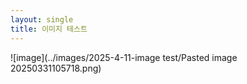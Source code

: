 ```yaml
---
layout: single
title: 이미지 테스트
---
```



![image](../images/2025-4-11-image test/Pasted image 20250331105718.png)